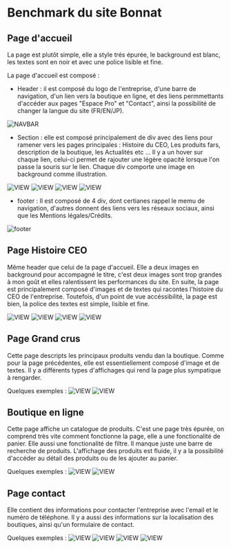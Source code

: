 # Benchmark du site Bonnat

## Page d'accueil

La page est plutôt simple, elle a style trés épurée, le background est blanc, les textes sont en noir et avec une police lisible et fine.

La page d'accueil est composé :

- Header : il est composé du logo de l'entreprise, d'une barre de navigation, d'un lien vers la boutique en ligne, et des liens permmettants d'accéder aux pages "Espace Pro" et "Contact", ainsi la possibilité de changer la langue du site (FR/EN/JP).

![NAVBAR](/benchmark/Bonnat/Image-site/Page-Accueil/Page-accueil-navbar.png)

- Section : elle est composé principalement de div avec des liens pour ramener vers les pages principales : Histoire du CEO, Les produits fars, description de la boutique, les Actualités etc ... Il y a un hover sur chaque lien, celui-ci permet de rajouter une légère opacité lorsque l'on passe la souris sur le lien. Chaque div comporte une image en background comme illustration.

![VIEW](/benchmark/Bonnat/Image-site/Page-Accueil/Page-acceuil-présentation-1.png)
![VIEW](/benchmark/Bonnat/Image-site/Page-Accueil/Page-acceuil-présentation-2.png)
![VIEW](/benchmark/Bonnat/Image-site/Page-Accueil/Page-acceuil-présentation-3.png)
![VIEW](/benchmark/Bonnat/Image-site/Page-Accueil/Page-acceuil-présentation-4.png)

- footer : Il est composé de 4 div, dont certianes rappel le memu de navigation, d'autres donnent des liens vers les réseaux sociaux, ainsi que les Mentions légales/Crédits.

![footer](/benchmark/Bonnat/Image-site/Page-Accueil/Page-accueil-footer.png)

## Page Histoire CEO

Même header que celui de la page d'accueil. Elle a deux images en background pour accompagné le titre, c'est deux images sont trop grandes à mon goût et elles ralentissent les performances du site. En suite, la page est principalement composé d'images et de textes qui racontes l'histoire du CEO de l'entreprise. Toutefois, d'un point de vue accéssibilité, la page est bien, la police des textes est simple, lisible et fine.

![VIEW](/benchmark/Bonnat/Image-site/Page-Historique/Page-historique.png)
![VIEW](/benchmark/Bonnat/Image-site/Page-Historique/Page-historique-description.png)
![VIEW](/benchmark/Bonnat/Image-site/Page-Historique/Page-historique-description-suite.png)
![VIEW](/benchmark/Bonnat/Image-site/Page-Historique/Page-historique-description-suite-2.png)

## Page Grand crus

Cette page descripts les principaux produits vendu dan la boutique. Comme pour la page précédentes, elle est essentiellement composé d'image et de textes. Il y a différents types d'affichages qui rend la page plus sympatique à rengarder.

Quelques exemples :
![VIEW](/benchmark/Bonnat/Image-site/Page-présentation-produitfare/Exemple-1.png)
![VIEW](/benchmark/Bonnat/Image-site/Page-présentation-produitfare/Exemple-2.png)

## Boutique en ligne

Cette page affiche un catalogue de produits. C'est une page très épurée, on comprend très vite comment fonctionne la page, elle a une fonctionalité de panier. Elle aussi une fonctionalité de filtre. Il manque juste une barre de recherche de produits. L'affichage des produits est fluide, il y a la possibilité d'accéder au détail des produits ou de les ajouter au panier.

Quelques exemples :
![VIEW](/benchmark/Bonnat/Image-site/Page-Produit-boutique-en-ligne/Page-vente-produit-img1.png)
![VIEW](/benchmark/Bonnat/Image-site/Page-Produit-boutique-en-ligne/Page-vente-produit-img2.png)

## Page contact

Elle contient des informations pour contacter l'entreprise avec l'email et le numéro de téléphone. Il y a aussi des informations sur la localisation des boutiques, ainsi qu'un formulaire de contact.

Quelques exemples :
![VIEW](/benchmark/Bonnat/Image-site/Page-Contact/Page-contact-infos-1.png)
![VIEW](/benchmark/Bonnat/Image-site/Page-Contact/Page-contact-infos-2.png)
![VIEW](/benchmark/Bonnat/Image-site/Page-Contact/Page-contact-infos-3.png)
![VIEW](/benchmark/Bonnat/Image-site/Page-Contact/Page-contact-infos-4.png)
